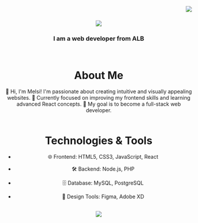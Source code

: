 <img align="right" src="https://visitor-badge.laobi.icu/badge?page_id=koxhajmelsi1.koxhajmelsi1" />
<h1 align="center">
    <img src="https://readme-typing-svg.herokuapp.com/?font=Righteous&size=35&center=true&vCenter=true&width=500&height=70&duration=4000&lines=Hi+There!+👋;+I'm+Melsi+Koxhaj!;" />
</h1>

<h3 align="center">I am a web developer from  ALB </h3>

</br>

<div align="center">
 
  <h1>About Me</h1>
👋 Hi, I'm Melsi!  
I'm passionate about creating intuitive and visually appealing websites.  
🌱 Currently focused on improving my frontend skills and learning advanced React concepts.  
🎯 My goal is to become a full-stack web developer.


 </div>

 </br>

 <div align="center"> 
   <h1>Technologies & Tools</h1>
     
- 🌐 Frontend: HTML5, CSS3, JavaScript, React  
- 🛠️ Backend: Node.js, PHP  
- 🗄️ Database: MySQL, PostgreSQL  
- 🎨 Design Tools: Figma, Adobe XD

  </a>
 </div>

 </br>

 <div align="center">
    <img src="https://skillicons.dev/icons?i=html,css,javascript,vscode,react,mysql,wordpress,figma,typescript,nodejs,python,pycharm,php,xampp" />
 </div>
